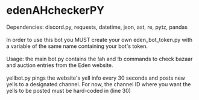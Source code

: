# edenAHcheckerPY
Dependencies:
discord.py,
requests,
datetime,
json,
ast,
re,
pytz,
pandas<br><br>
In order to use this bot you MUST create your own eden_bot_token.py with a variable of the same name containing your bot's token.
<br><br>
Usage: the main bot.py contains the !ah and !b commands to check bazaar and auction entries from the Eden website.<br><br>
yellbot.py pings the website's yell info every 30 seconds and posts new yells to a designated channel. For now, the channel ID where you want the yells to be posted must be hard-coded in (line 30)
<br><br>
